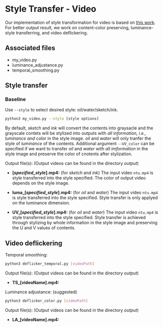 # Style Transfer - Video
Our implementation of style transformation for video is based on [this work](https://github.com/naoto0804/pytorch-AdaIN?fbclid=IwAR0xkGfGRts96b_qyR_kJSBdEWUitJ-zfcOMN84jfLcyBD5pw7SaW6KnQCU).
For better output result, we work on content-color preserving, luminance-style transferring, and video deflickering.

## Associated files
- my_video.py
- luminance_adjustance.py
- temporal_smoothing.py

## Style transfer
### Baseline
Use `--style` to select desired style: oil/water/sketch/ink.
```bash
python3 my_video.py --style [style options]
```
By default, *sketch* and *ink* will convert the contents into graysacle and the grayscale contets will be stylized into outputs with *all information, i.e., luminance and color* in the style image. *oil* and *water* will only tranfer the style of *luminance* of the contents.
Additional argument `--UV_color` can be specified if we want to transfer *oil* and *water* with *all imformation* in the style image and preserve the color of cnotents after stylization.

Output file(s):
(Output videos can be found in the directory *output*)
- **[*specified_style*].mp4:** (for *sketch* and *ink*)
The input video `ntu.mp4` is style transferred into the style specified. The color of output video depends on the style image.

- **luma_[*specified_style*].mp4:** (for *oil* and *water*)
The input video `ntu.mp4` is style transferred into the style specified. Style transfer is only applyed on the luminance dimension.

- **UV_[*specified_style*].mp4:** (for *oil* and *water*)
The input video `ntu.mp4` is style transferred into the style specified. Style transfer is achieved through stylizing by whole information in the style image and preserving the U and V values of contents.

## Video deflickering
Temporal smoothing:
```bash
python3 deflicker_temporal.py [videoPath]
```
Output file(s):
(Output videos can be found in the directory *output*)

- **TS_[videoName].mp4:**


Luminance adjustance: (suggested)
```bash
python3 deflicker_color.py [videoPath]
```
Output file(s):
(Output videos can be found in the directory *output*)
- **LA_[videoName].mp4:**

